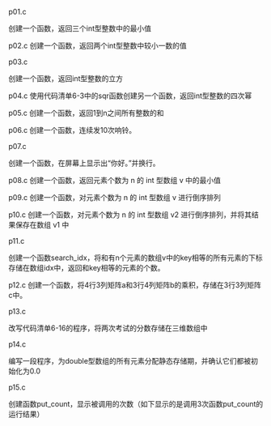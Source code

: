 p01.c

创建一个函数，返回三个int型整数中的最小值

p02.c
创建一个函数，返回两个int型整数中较小一数的值

p03.c

创建一个函数，返回int型整数的立方

p04.c
使用代码清单6-3中的sqr函数创建另一个函数，返回int型整数的四次幂

p05.c
创建一个函数，返回1到n之间所有整数的和

p06.c
创建一个函数，连续发10次响铃。

p07.c

创建一个函数，在屏幕上显示出“你好。”并换行。

p08.c
创建一个函数，返回元素个数为 n 的 int 型数组 v 中的最小值



p09.c
创建一个函数，对元素个数为 n 的 int 型数组 v 进行倒序排列

p10.c
创建一个函数，对元素个数为 n 的 int 型数组 v2 进行倒序排列，并将其结果保存在数组 v1 中

p11.c

创建一个函数search_idx，将和有n个元素的数组v中的key相等的所有元素的下标存储在数组idx中，返回和key相等的元素的个数。

p12.c
创建一个函数，将4行3列矩阵a和3行4列矩阵b的乘积，存储在3行3列矩阵c中。

p13.c

改写代码清单6-16的程序，将两次考试的分数存储在三维数组中

p14.c


编写一段程序，为double型数组的所有元素分配静态存储期，并确认它们都被初始化为0.0


p15.c

创建函数put_count，显示被调用的次数（如下显示的是调用3次函数put_count的运行结果）



























